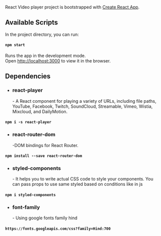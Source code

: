 React Video player project is bootstrapped with [Create React App](https://github.com/facebook/create-react-app).

## Available Scripts

In the project directory, you can run:

#### `npm start`

Runs the app in the development mode.<br>
Open [http://localhost:3000](http://localhost:3000) to view it in the browser.

## Dependencies 
* <h3>react-player</h3> - A React component for playing a variety of URLs, including file paths, YouTube, Facebook, Twitch, SoundCloud, Streamable, Vimeo, Wistia, Mixcloud, and DailyMotion. 
#### `npm i -s react-player`

* <h3>react-router-dom</h3> -DOM bindings for React Router.
#### `npm install --save react-router-dom`

* <h3>styled-components</h3> - It helps you to write actual CSS code to style your components. You can pass props to use same styled based on conditions like in js
#### `npm i styled-components`

* <h3>font-family</h3> - Using google fonts family hind

#### `https://fonts.googleapis.com/css?family=Hind:700`